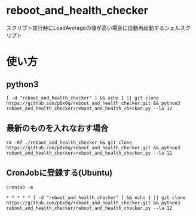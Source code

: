 # reboot_and_health_checker

スクリプト実行時にLoadAverageの値が高い場合に自動再起動するシェルスクリプト

# 使い方

## python3

```
[ -d "reboot_and_health_checker" ] && echo 1 || git clone https://github.com/p0x0q/reboot_and_health_checker.git && python3 reboot_and_health_checker/reboot_and_health_checker.py --la 12
```

## 最新のものを入れなおす場合

```
rm -Rf ./reboot_and_health_checker && git clone https://github.com/p0x0q/reboot_and_health_checker.git && python3 reboot_and_health_checker/reboot_and_health_checker.py --la 12
```

## CronJobに登録する(Ubuntu)
```
crontab -e

* * * * * [ -d "reboot_and_health_checker" ] && echo 1 || git clone https://github.com/p0x0q/reboot_and_health_checker.git && python3 reboot_and_health_checker/reboot_and_health_checker.py --la 12
```
